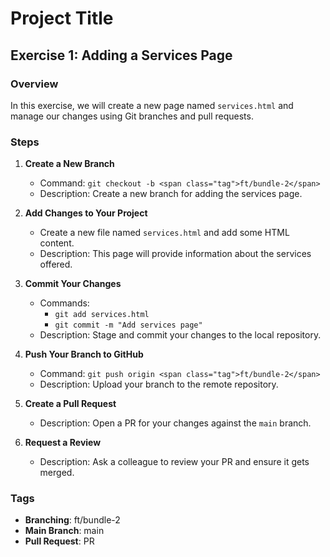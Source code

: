 # Project Title

## Exercise 1: Adding a Services Page

### Overview
In this exercise, we will create a new page named `services.html` and manage our changes using Git branches and pull requests.

### Steps

1. **Create a New Branch**
   - Command: `git checkout -b <span class="tag">ft/bundle-2</span>`
   - Description: Create a new branch for adding the services page.

2. **Add Changes to Your Project**
   - Create a new file named `services.html` and add some HTML content.
   - Description: This page will provide information about the services offered.

3. **Commit Your Changes**
   - Commands:
     - `git add services.html`
     - `git commit -m "Add services page"`
   - Description: Stage and commit your changes to the local repository.

4. **Push Your Branch to GitHub**
   - Command: `git push origin <span class="tag">ft/bundle-2</span>`
   - Description: Upload your branch to the remote repository.

5. **Create a Pull Request**
   - Description: Open a PR for your changes against the `main` branch.

6. **Request a Review**
   - Description: Ask a colleague to review your PR and ensure it gets merged.

### Tags
- **Branching**: <span class="tag">ft/bundle-2</span>
- **Main Branch**: <span class="tag">main</span>
- **Pull Request**: <span class="tag">PR</span>